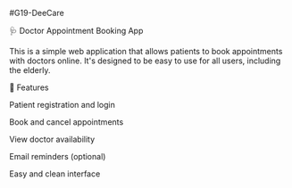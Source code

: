 #G19-DeeCare

🩺 Doctor Appointment Booking App

This is a simple web application that allows patients to book appointments with doctors online. It's designed to be easy to use for all users, including the elderly.

🔧 Features

Patient registration and login

Book and cancel appointments

View doctor availability

Email reminders (optional)

Easy and clean interface

